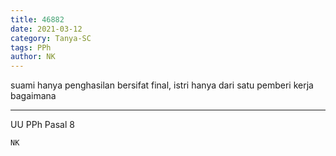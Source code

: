 ```yaml
---
title: 46882
date: 2021-03-12
category: Tanya-SC
tags: PPh
author: NK
---
```


suami hanya penghasilan bersifat final, istri hanya dari satu pemberi kerja bagaimana

---

UU PPh Pasal 8

`NK`
